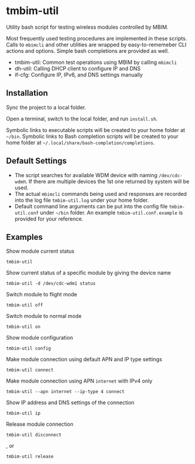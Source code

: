 # tmbim-util

Utility bash script for testing wireless modules controlled by MBIM.

Most frequently used testing procedures are implemented in these scripts.
Calls to `mbimcli` and other utilities are wrapped by easy-to-rememeber CLI actions and options.
Simple bash completions are provided as well.

- tmbim-util: Common test operations using MBIM by calling `mbimcli`
- dh-util: Calling DHCP client to configure IP and DNS
- if-cfg: Configure IP, IPv6, and DNS settings manually

## Installation

Sync the project to a local folder.

Open a terminal, switch to the local folder, and run `install.sh`.

Symbolic links to executable scripts will be created to your home folder at `~/bin`.
Symbolic links to Bash completion scripts will be created to your home folder at `~/.local/share/bash-completion/completions`.

## Default Settings

- The script searches for available WDM device with naming `/dev/cdc-wdm`n. If there are multiple devices the 1st one returned by system will be used.
- The actual `mbimcli` commands being used and responses are recorded into the log file `tmbim-util.log` under your home folder.
- Default command line arguments can be put into the config file `tmbim-util.conf` under `~/bin` folder. An example `tmbim-util.conf.example` is provided for your reference.

## Examples

Show module current status

```
tmbim-util
```

Show current status of a specific module by giving the device name

```
tmbim-util -d /dev/cdc-wdm1 status
```

Switch module to flight mode

```
tmbim-util off
```

Switch module to normal mode

```
tmbim-util on
```

Show module configuration

```
tmbim-util config
```

Make module connection using default APN and IP type settings

```
tmbim-util connect
```

Make module connection using APN `internet` with IPv4 only

```
tmbim-util --apn internet --ip-type 4 connect
```

Show IP address and DNS settings of the connection

```
tmbim-util ip
```

Release module connection

```
tmbim-util disconnect
```

, or

```
tmbim-util release
```